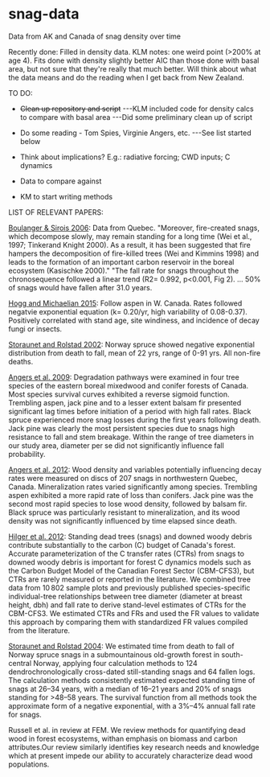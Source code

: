 snag-data
=========
Data from AK and Canada of snag density over time

Recently done: Filled in density data. KLM notes: one weird point (>200% at age 4).
Fits done with density slightly better AIC than those done with basal area, but
not sure that they're really that much better. Will think about what the data 
means and do the reading when I get back from New Zealand.

TO DO:
* ~~Clean up repository and script~~
  ---KLM included code for density calcs to compare with basal area
  ---Did some preliminary clean up of script

* Do some reading - Tom Spies, Virginie Angers, etc.
  ---See list started below

* Think about implications? E.g.: radiative forcing; CWD inputs; C dynamics

* Data to compare against

* KM to start writing methods



LIST OF RELEVANT PAPERS:

[Boulanger & Sirois 2006](http://dx.doi.org/10.1139/X06-070): Data from Quebec. "Moreover, fire-created
 snags, which decompose slowly, may remain standing for a long time (Wei et al., 1997; 
Tinkerand Knight 2000). As a result, it has been suggested that fire hampers the
decomposition of fire-killed trees (Wei and Kimmins 1998) and leads to the
formation of an important carbon reservoir in the boreal ecosystem (Kasischke 2000)."
"The fall rate for snags throughout the chronosequence followed a linear trend (R2=
0.992, p<0.001, Fig 2). ... 50% of snags would have fallen after 31.0 years.

[Hogg and Michaelian 2015](http://dx.doi.org/10.1111/gcb.12805): Follow aspen in W. Canada. Rates
followed negatvie exponential equation (k= 0.20/yr, high variability of 0.08-0.37).
Positively correlated with stand age, site windiness, and incidence of decay fungi or
insects.

[Storaunet and Rolstad 2002](http://dx.doi.org/10.1139/X02-105): Norway spruce showed negative exponential distribution from death to fall, mean of 22 yrs, range of 0-91 yrs. All non-fire
deaths.

[Angers et al. 2009](http://dx.doi.org/10.1016/j.foreco.2009.09.026): Degradation pathways were examined in four tree species of the eastern boreal mixedwood and conifer forests of Canada. Most species survival curves exhibited a reverse sigmoid function. Trembling aspen, jack pine and to a lesser extent balsam fir presented significant lag times before initiation of a period with high fall rates. Black spruce experienced more snag losses during the first years following death. Jack pine was clearly the most persistent species due to snags high resistance to fall and stem breakage. Within the range of tree diameters in our study area, diameter per se did not significantly influence fall probability.

[Angers et al. 2012](http://dx.doi.org/10.1139/x11-167): Wood density and variables potentially influencing decay rates were measured on discs of 207 snags in northwestern Quebec, Canada. Mineralization rates varied significantly among species. Trembling aspen exhibited a more rapid rate of loss than conifers. Jack pine was the second most rapid species to lose wood density, followed by balsam fir. Black spruce was particularly resistant to mineralization, and its wood density was not significantly influenced by time elapsed since death.

[Hilger et al. 2012](http://dx.doi.org/10.1890/11-2277.1): Standing dead trees (snags) and downed woody debris contribute substantially to the carbon (C) budget of Canada's forest. Accurate parameterization of the C transfer rates (CTRs) from snags to downed woody debris is important for forest C dynamics models such as the Carbon Budget Model of the Canadian Forest Sector (CBM-CFS3), but CTRs are rarely measured or reported in the literature. We combined tree data from 10 802 sample plots and previously published species-specific individual-tree relationships between tree diameter (diameter at breast height, dbh) and fall rate to derive stand-level estimates of CTRs for the CBM-CFS3. We estimated CTRs and FRs and used the FR values to validate this approach by comparing them with standardized FR values compiled from the literature.

[Storaunet and Rolstad 2004](http://dx.doi.org/10.1139/x03-248): We estimated time from death to fall of Norway spruce snags in a submountainous old-growth forest in south-central Norway, applying four calculation methods to 124 dendrochronologically cross-dated still-standing snags and 64 fallen logs. The calculation methods consistently estimated expected standing time of snags at 26–34 years, with a median of 16–21 years and 20% of snags standing for >48–58 years. The survival function from all methods took the approximate form of a negative exponential, with a 3%–4% annual fall rate for snags.

Russell et al. in review at FEM. We review methods for quantifying dead wood in forest ecosystems, withan emphasis on biomass and carbon attributes.Our review similarly identifies key research needs and knowledge which at present impede our ability to accurately characterize dead wood populations.
